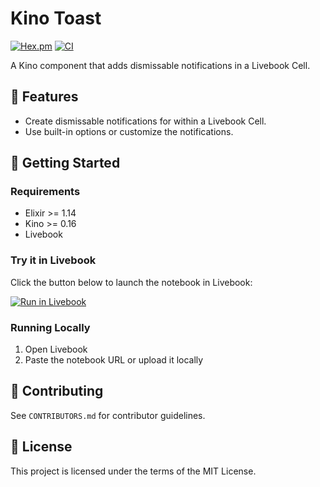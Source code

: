 # Kino Toast

[![Hex.pm](https://img.shields.io/hexpm/v/kino_toast.svg)](https://hex.pm/packages/kino_toast)
[![CI](https://github.com/arosenb2/kino_toast/actions/workflows/ci.yml/badge.svg)](https://github.com/arosenb2/kino_toast/actions/workflows/ci.yml)

A Kino component that adds dismissable notifications in a Livebook Cell.

## 🚀 Features

- Create dismissable notifications for within a Livebook Cell.
- Use built-in options or customize the notifications.

## 📖 Getting Started

### Requirements

- Elixir >= 1.14
- Kino >= 0.16
- Livebook

### Try it in Livebook

Click the button below to launch the notebook in Livebook:

[![Run in Livebook](https://livebook.dev/badge/v1/blue.svg)](https://livebook.dev/run?url=https%3A%2F%2Fgithub.com%2Farosenb2%2Fkino_toast%2Fblob%2Fmain%2Fkino_toast.livemd)

### Running Locally

1. Open Livebook
1. Paste the notebook URL or upload it locally

## 🤝 Contributing

See `CONTRIBUTORS.md` for contributor guidelines.

## 📄 License

This project is licensed under the terms of the MIT License.
